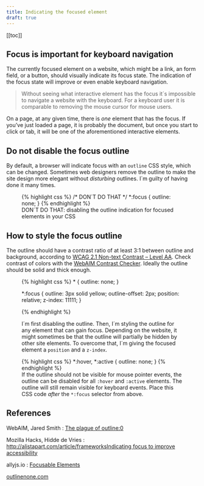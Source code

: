 ```yaml
---
title: Indicating the focused element
draft: true
---
```


[[toc]]

## Focus is important for keyboard navigation
The currently focused element on a website, which might be a link, an form field, or a button, should visually indicate its focus state. The indication of the focus state will improve or even enable keyboard navigation. 

> Without seeing what interactive element has the focus it´s impossible to navigate a website with the keyboard. For a keyboard user it is comparable to removing the mouse cursor for mouse users. 

On a page, at any given time, there is *one* element that has the focus. If you’ve just loaded a page, it is probably the document, but once you start to click or tab, it will be one of the aforementioned interactive elements. 

## Do not disable the focus outline
By default, a browser will indicate focus with an `outline` CSS style, which can be changed. Sometimes web designers remove the outline to make the site design more elegant without *disturbing* outlines. I´m guilty of having done it many times.

<figure>
{% highlight css %}
/* DON´T DO THAT */
*:focus {
  outline: none;
}
{% endhighlight %}
<figcaption>DON´T DO THAT: disabling the outline indication for focused elements in your CSS</figcaption>
</figure>

## How to style the focus outline

The outline should have a contrast ratio of at least 3:1 between outline and background, according to [WCAG 2.1 Non-text Contrast – Level AA](https://www.w3.org/WAI/WCAG21/quickref/?versions=2.1&showtechniques=324%2C331#non-text-contrast
). Check contrast of colors with the [WebAIM Contrast Checker](https://webaim.org/resources/contrastchecker/). Ideally the outline should be solid and thick enough.

<figure>
{% highlight css %}
* {
  outline: none;
}

*:focus {
  outline: 3px solid yellow;
  outline-offset: 2px;
  position: relative;
  z-index: 11111;
}

{% endhighlight %}
<figcaption>
<p>I´m first disabling the outline. Then, I´m styling the outline for any element that can gain focus. Depending on the website, it might sometimes be that the outline will partially be hidden by other site elements. To overcome that, I´m giving the focused element a <code>position</code> and a <code>z-index</code>.
</figcaption>
</figure>

<figure>
{% highlight css %}
*:hover, *:active {
	outline: none;
}
{% endhighlight %}
<figcaption>If the outline should not be visible for mouse pointer events, the outline can be disabled for all <code>:hover</code> and <code>:active</code> elements. The outline will still remain visible for keyboard events. Place this CSS code <em>after</em> the <code>*:focus</code> selector from above.</figcaption>
</figure>

## References

WebAIM, Jared Smith
: [The plague of outline:0](https://webaim.org/blog/plague-of-outline-0/)

Mozilla Hacks, Hidde de Vries
: [http://alistapart.com/article/frameworksIndicating focus to improve accessibility](https://hacks.mozilla.org/2019/06/indicating-focus-to-improve-accessibility/)

allyjs.io
: [Focusable Elements](https://allyjs.io/data-tables/focusable.html)

[outlinenone.com](http://outlinenone.com)